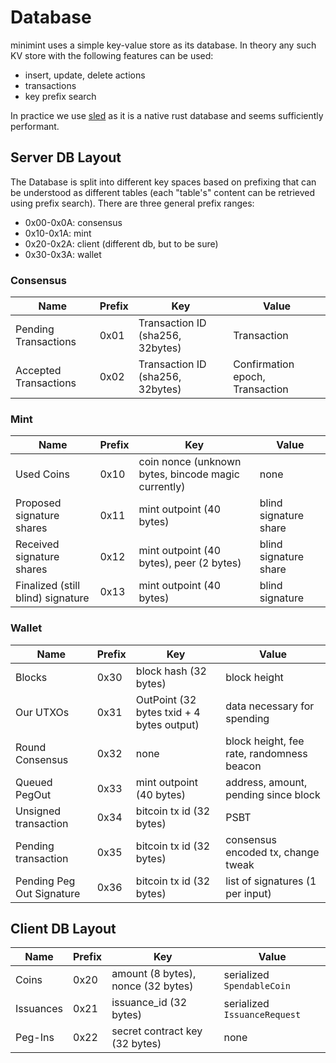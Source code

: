 # Database

minimint uses a simple key-value store as its database. In theory any such KV store with the following features can
be used:

* insert, update, delete actions
* transactions
* key prefix search

In practice we use [sled](https://docs.rs/sled/) as it is a native rust database and seems sufficiently performant.

## Server DB Layout
The Database is split into different key spaces based on prefixing that can be understood as different tables (each
"table's" content can be retrieved using prefix search). There are three general prefix ranges:

* 0x00-0x0A: consensus
* 0x10-0x1A: mint
* 0x20-0x2A: client (different db, but to be sure)
* 0x30-0x3A: wallet

### Consensus

| Name                  | Prefix | Key                              | Value                           |
|-----------------------|--------|----------------------------------|---------------------------------|
| Pending Transactions  | 0x01   | Transaction ID (sha256, 32bytes) | Transaction                     |
| Accepted Transactions | 0x02   | Transaction ID (sha256, 32bytes) | Confirmation epoch, Transaction |

### Mint

| Name                              | Prefix | Key                                                 | Value                 |
|-----------------------------------|--------|-----------------------------------------------------|-----------------------|
| Used Coins                        | 0x10   | coin nonce (unknown bytes, bincode magic currently) | none                  |
| Proposed signature shares         | 0x11   | mint outpoint (40 bytes)                            | blind signature share |
| Received signature shares         | 0x12   | mint outpoint (40 bytes), peer (2 bytes)            | blind signature share |
| Finalized (still blind) signature | 0x13   | mint outpoint (40 bytes)                            | blind signature       |

### Wallet

| Name                      | Prefix | Key                                       | Value                                     |
|---------------------------|--------|-------------------------------------------|-------------------------------------------|
| Blocks                    | 0x30   | block hash (32 bytes)                     | block height                              |
| Our UTXOs                 | 0x31   | OutPoint (32 bytes txid + 4 bytes output) | data necessary for spending               |
| Round Consensus           | 0x32   | none                                      | block height, fee rate, randomness beacon |
| Queued PegOut             | 0x33   | mint outpoint (40 bytes)                  | address, amount, pending since block      |
| Unsigned transaction      | 0x34   | bitcoin tx id (32 bytes)                  | PSBT                                      |
| Pending transaction       | 0x35   | bitcoin tx id (32 bytes)                  | consensus encoded tx, change tweak        |
| Pending Peg Out Signature | 0x36   | bitcoin tx id (32 bytes)                  | list of signatures (1 per input)          |

## Client DB Layout

| Name      | Prefix | Key                                | Value                        |
|-----------|--------|------------------------------------|------------------------------|
| Coins     | 0x20   | amount (8 bytes), nonce (32 bytes) | serialized `SpendableCoin`   |
| Issuances | 0x21   | issuance_id (32 bytes)             | serialized `IssuanceRequest` |
| Peg-Ins   | 0x22   | secret contract key (32 bytes)     | none                         |